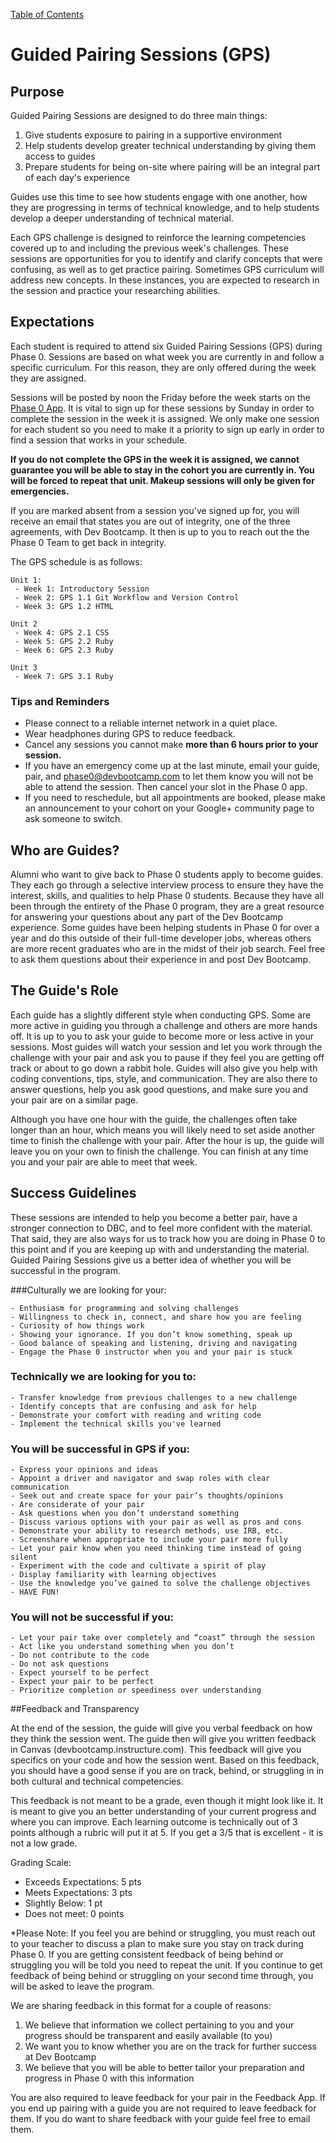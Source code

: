 [Table of Contents](README.md)

# Guided Pairing Sessions (GPS)

## Purpose
Guided Pairing Sessions are designed to do three main things:

 1. Give students exposure to pairing in a supportive environment
 2. Help students develop greater technical understanding by giving them access to guides
 3. Prepare students for being on-site where pairing will be an integral part of each day's experience

Guides use this time to see how students engage with one another, how they are progressing in terms of technical knowledge, and to help students develop a deeper understanding of technical material.

Each GPS challenge is designed to reinforce the learning competencies covered up to and including the previous week's challenges. These sessions are opportunities for you to identify and clarify concepts that were confusing, as well as to get practice pairing. Sometimes GPS curriculum will address new concepts. In these instances, you are expected to research in the session and practice your researching abilities.

## Expectations

Each student is required to attend six Guided Pairing Sessions (GPS) during Phase 0. Sessions are based on what week you are currently in and follow a specific curriculum. For this reason, they are only offered during the week they are assigned.

Sessions will be posted by noon the Friday before the week starts on the [Phase 0 App](https://phase0.devbootcamp.com). It is vital to sign up for these sessions by Sunday in order to complete the session in the week it is assigned. We only make one session for each student so you need to make it a priority to sign up early in order to find a session that works in your schedule. 

**If you do not complete the GPS in the week it is assigned, we cannot guarantee you will be able to stay in the cohort you are currently in. You will be forced to repeat that unit. Makeup sessions will only be given for emergencies.**

If you are marked absent from a session you've signed up for, you will receive an email that states you are out of integrity, one of the three agreements, with Dev Bootcamp. It then is up to you to reach out the the Phase 0 Team to get back in integrity.

The GPS schedule is as follows:

    Unit 1:
     - Week 1: Introductory Session
     - Week 2: GPS 1.1 Git Workflow and Version Control
     - Week 3: GPS 1.2 HTML

    Unit 2
     - Week 4: GPS 2.1 CSS
     - Week 5: GPS 2.2 Ruby
     - Week 6: GPS 2.3 Ruby

    Unit 3
     - Week 7: GPS 3.1 Ruby

### Tips and Reminders

* Please connect to a reliable internet network in a quiet place.
* Wear headphones during GPS to reduce feedback.
* Cancel any sessions you cannot make **more than 6 hours prior to your session.**
* If you have an emergency come up at the last minute, email your guide, pair, and <phase0@devbootcamp.com> to let them know you will not be able to attend the session. Then cancel your slot in the Phase 0 app.
* If you need to reschedule, but all appointments are booked, please make an announcement to your cohort on your Google+ community page to ask someone to switch.

## Who are Guides?

Alumni who want to give back to Phase 0 students apply to become guides. They each go through a selective interview process to ensure they have the interest, skills, and qualities to help Phase 0 students. Because they have all been through the entirety of the Phase 0 program, they are a great resource for answering your questions about any part of the Dev Bootcamp experience. Some guides have been helping students in Phase 0 for over a year and do this outside of their full-time developer jobs, whereas others are more recent graduates who are in the midst of their job search. Feel free to ask them questions about their experience in and post Dev Bootcamp.

## The Guide's Role

Each guide has a slightly different style when conducting GPS. Some are more active in guiding you through a challenge and others are more hands off. It is up to you to ask your guide to become more or less active in your sessions. Most guides will watch your session and let you work through the challenge with your pair and ask you to pause if they feel you are getting off track or about to go down a rabbit hole. Guides will also give you help with coding conventions, tips, style, and communication. They are also there to answer questions, help you ask good questions, and make sure you and your pair are on a similar page.

Although you have one hour with the guide, the challenges often take longer than an hour, which means you will likely need to set aside another time to finish the challenge with your pair. After the hour is up, the guide will leave you on your own to finish the challenge. You can finish at any time you and your pair are able to meet that week.

## Success Guidelines
These sessions are intended to help you become a better pair, have a stronger connection to DBC, and to feel more confident with the material. That said, they are also ways for us to track how you are doing in Phase 0 to this point and if you are keeping up with and understanding the material. Guided Pairing Sessions give us a better idea of whether you will be successful in the program. 

###Culturally we are looking for your:

	- Enthusiasm for programming and solving challenges
	- Willingness to check in, connect, and share how you are feeling
	- Curiosity of how things work
	- Showing your ignorance. If you don’t know something, speak up
	- Good balance of speaking and listening, driving and navigating
	- Engage the Phase 0 instructor when you and your pair is stuck

### Technically we are looking for you to:
	- Transfer knowledge from previous challenges to a new challenge
	- Identify concepts that are confusing and ask for help
	- Demonstrate your comfort with reading and writing code
	- Implement the technical skills you've learned

### You will be successful in GPS if you:
	- Express your opinions and ideas
	- Appoint a driver and navigator and swap roles with clear communication
	- Seek out and create space for your pair’s thoughts/opinions
	- Are considerate of your pair
	- Ask questions when you don’t understand something
	- Discuss various options with your pair as well as pros and cons
	- Demonstrate your ability to research methods, use IRB, etc.
	- Screenshare when appropriate to include your pair more fully
	- Let your pair know when you need thinking time instead of going silent
	- Experiment with the code and cultivate a spirit of play
	- Display familiarity with learning objectives
	- Use the knowledge you’ve gained to solve the challenge objectives
	- HAVE FUN!

### You will not be successful if you:
	- Let your pair take over completely and “coast” through the session
	- Act like you understand something when you don’t
	- Do not contribute to the code
	- Do not ask questions
	- Expect yourself to be perfect
	- Expect your pair to be perfect
	- Prioritize completion or speediness over understanding



##Feedback and Transparency

At the end of the session, the guide will give you verbal feedback on how they think the session went. The guide then will give you written feedback in Canvas (devbootcamp.instructure.com). This feedback will give you specifics on your code and how the session went. Based on this feedback, you should have a good sense if you are on track, behind, or struggling in in both cultural and technical competencies. 

This feedback is not meant to be a grade, even though it might look like it. It is meant to give you an better understanding of your current progress and where you can improve. Each learning outcome is technically out of 3 points although a rubric will put it at 5. If you get a 3/5 that is excellent - it is not a low grade. 

Grading Scale:
* Exceeds Expectations: 5 pts
* Meets Expectations: 3 pts
* Slightly Below: 1 pt
* Does not meet: 0 points

*Please Note: If you feel you are behind or struggling, you must reach out to your teacher to discuss a plan to make sure you stay on track during Phase 0. If you are getting consistent feedback of being behind or struggling you will be told you need to repeat the unit. If you continue to get feedback of being behind or struggling on your second time through, you will be asked to leave the program.

We are sharing feedback in this format for a couple of reasons:

1. We believe that information we collect pertaining to you and your progress should be transparent and easily available (to you)
2. We want you to know whether you are on the track for further success at Dev Bootcamp
3. We believe that you will be able to better tailor your preparation and progress in Phase 0 with this information

You are also required to leave feedback for your pair in the Feedback App. If you end up pairing with a guide you are not required to leave feedback for them. If you do want to share feedback with your guide feel free to email them.
